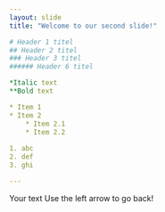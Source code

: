 ```yaml
---
layout: slide
title: "Welcome to our second slide!"

# Header 1 titel
## Header 2 titel
### Header 3 titel
###### Header 6 titel

*Italic text
**Bold text

* Item 1
* Item 2
    * Item 2.1
    * Item 2.2
    
1. abc
2. def
3. ghi

---
```

Your text
Use the left arrow to go back!
